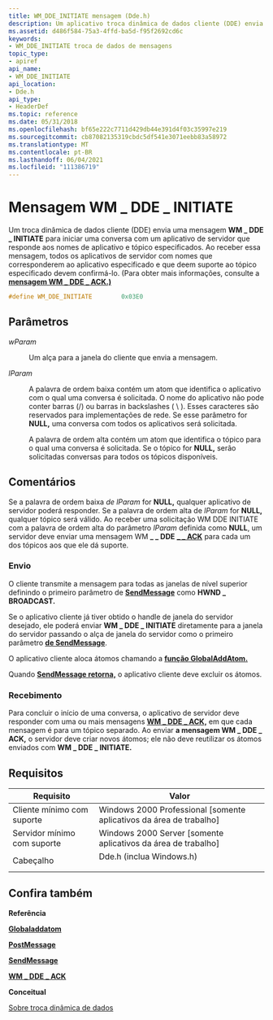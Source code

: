```yaml
---
title: WM_DDE_INITIATE mensagem (Dde.h)
description: Um aplicativo troca dinâmica de dados cliente (DDE) envia uma mensagem WM DDE INITIATE para iniciar uma conversa com um aplicativo de servidor que responde aos nomes de aplicativo e \_ \_ tópico especificados.
ms.assetid: d486f584-75a3-4ffd-ba5d-f95f2692cd6c
keywords:
- WM_DDE_INITIATE troca de dados de mensagens
topic_type:
- apiref
api_name:
- WM_DDE_INITIATE
api_location:
- Dde.h
api_type:
- HeaderDef
ms.topic: reference
ms.date: 05/31/2018
ms.openlocfilehash: bf65e222c7711d429db44e391d4f03c35997e219
ms.sourcegitcommit: cb87082135319cbdc5df541e3071eebb83a58972
ms.translationtype: MT
ms.contentlocale: pt-BR
ms.lasthandoff: 06/04/2021
ms.locfileid: "111386719"
---
```

# <a name="wm_dde_initiate-message"></a>Mensagem WM \_ DDE \_ INITIATE

Um troca dinâmica de dados cliente (DDE) envia uma mensagem **WM \_ DDE \_ INITIATE** para iniciar uma conversa com um aplicativo de servidor que responde aos nomes de aplicativo e tópico especificados. Ao receber essa mensagem, todos os aplicativos de servidor com nomes que corresponderem ao aplicativo especificado e que deem suporte ao tópico especificado devem confirmá-lo. (Para obter mais informações, consulte a [**mensagem WM \_ DDE \_ ACK.)**](wm-dde-ack.md)


```C++
#define WM_DDE_INITIATE        0x03E0
```



## <a name="parameters"></a>Parâmetros

<dl> <dt>

*wParam* 
</dt> <dd>

Um alça para a janela do cliente que envia a mensagem.

</dd> <dt>

*lParam* 
</dt> <dd>

A palavra de ordem baixa contém um atom que identifica o aplicativo com o qual uma conversa é solicitada. O nome do aplicativo não pode conter barras (/) ou barras in backslashes ( \\ ). Esses caracteres são reservados para implementações de rede. Se esse parâmetro for **NULL,** uma conversa com todos os aplicativos será solicitada.

A palavra de ordem alta contém um atom que identifica o tópico para o qual uma conversa é solicitada. Se o tópico for **NULL,** serão solicitadas conversas para todos os tópicos disponíveis.

</dd> </dl>

## <a name="remarks"></a>Comentários

Se a palavra de ordem baixa *de lParam* for **NULL,** qualquer aplicativo de servidor poderá responder. Se a palavra de ordem alta de *lParam* for **NULL,** qualquer tópico será válido. Ao receber uma solicitação WM DDE INITIATE com a palavra de ordem alta do parâmetro *lParam* definida como **NULL**, um servidor deve enviar uma mensagem WM **\_ \_ DDE** [**\_ \_ ACK**](wm-dde-ack.md) para cada um dos tópicos aos que ele dá suporte.

### <a name="sending"></a>Envio

O cliente transmite a mensagem para todas as janelas de nível superior definindo o primeiro parâmetro de [**SendMessage**](/windows/desktop/api/winuser/nf-winuser-sendmessage) como **HWND \_ BROADCAST.**

Se o aplicativo cliente já tiver obtido o handle de janela do servidor desejado, ele poderá enviar **WM \_ DDE \_ INITIATE** diretamente para a janela do servidor passando o alça de janela do servidor como o primeiro parâmetro [**de SendMessage**](/windows/desktop/api/winuser/nf-winuser-sendmessage).

O aplicativo cliente aloca átomos chamando a [**função GlobalAddAtom.**](/windows/desktop/api/Winbase/nf-winbase-globaladdatoma)

Quando [**SendMessage retorna,**](/windows/desktop/api/winuser/nf-winuser-sendmessage) o aplicativo cliente deve excluir os átomos.

### <a name="receiving"></a>Recebimento

Para concluir o início de uma conversa, o aplicativo de servidor deve responder com uma ou mais mensagens [**WM \_ DDE \_ ACK,**](wm-dde-ack.md) em que cada mensagem é para um tópico separado. Ao enviar **a mensagem WM \_ DDE \_ ACK,** o servidor deve criar novos átomos; ele não deve reutilizar os átomos enviados com **WM \_ DDE \_ INITIATE.**

## <a name="requirements"></a>Requisitos



| Requisito | Valor |
|-------------------------------------|------------------------------------------------------------------------------------------------------|
| Cliente mínimo com suporte<br/> | Windows 2000 Professional \[somente aplicativos da área de trabalho\]<br/>                                           |
| Servidor mínimo com suporte<br/> | Windows 2000 Server \[somente aplicativos da área de trabalho\]<br/>                                                 |
| Cabeçalho<br/>                   | <dl> <dt>Dde.h (inclua Windows.h)</dt> </dl> |



## <a name="see-also"></a>Confira também

<dl> <dt>

**Referência**
</dt> <dt>

[**Globaladdatom**](/windows/desktop/api/Winbase/nf-winbase-globaladdatoma)
</dt> <dt>

[**PostMessage**](/windows/desktop/api/winuser/nf-winuser-postmessagea)
</dt> <dt>

[**SendMessage**](/windows/desktop/api/winuser/nf-winuser-sendmessage)
</dt> <dt>

[**WM \_ DDE \_ ACK**](wm-dde-ack.md)
</dt> <dt>

**Conceitual**
</dt> <dt>

[Sobre troca dinâmica de dados](about-dynamic-data-exchange.md)
</dt> </dl>

 

